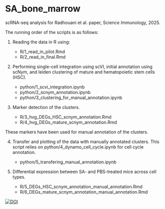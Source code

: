 # SA_bone_marrow
scRNA-seq analysis for Radhouani et al. paper, Science Immunology, 2025.

The running order of the scripts is as follows:

1. Reading the data in R using:
   * R/1_read_in_pilot.Rmd
   * R/2_read_in_final.Rmd

2. Performing single-cell integration using scVI, initial annotation using scNym, and leiden clustering of mature and hematopoietic stem cells (HSC). 
   * python/1_scvi_integration.ipynb
   * python/2_scnym_annotation.ipynb
   * python/3_clustering_for_manual_annotation.ipynb
  
3. Marker detection of the clusters.
   * R/3_hvg_DEGs_HSC_scnym_annotation.Rmd
   * R/4_hvg_DEGs_mature_scnym_annotation.Rmd
  
These markers have been used for manual annotation of the clusters.

4. Transfer and plotting of the data with manually annotated clusters. This script relies on python/4_dynamo_cell_cycle.ipynb for cell cycle annotation.
   * python/5_transfering_manual_annotation.ipynb
   
5. Differential expression between SA- and PBS-treated mice across cell types.
   * R/5_DEGs_HSC_scnym_annotation_manual_annotation.Rmd
   * R/6_DEGs_mature_scnym_annotation_manual_annotation.Rmd

[![DOI](https://zenodo.org/badge/918944711.svg)](https://doi.org/10.5281/zenodo.14697654)
